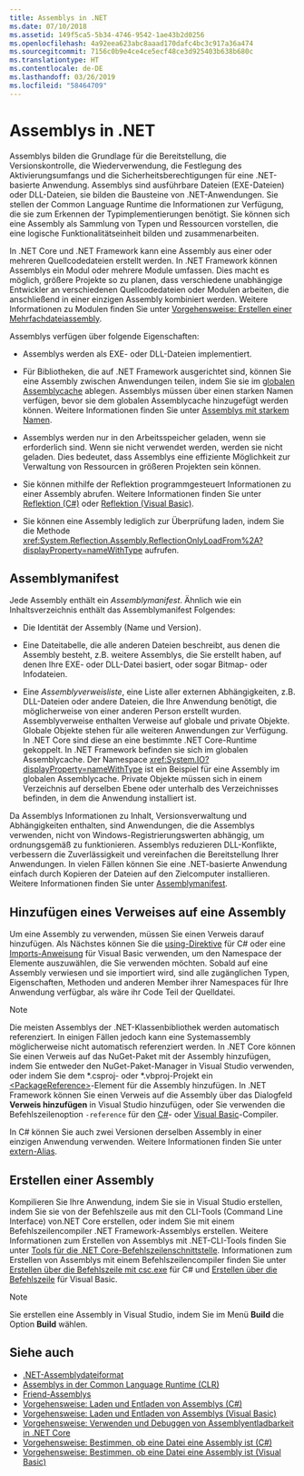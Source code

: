 ```yaml
---
title: Assemblys in .NET
ms.date: 07/10/2018
ms.assetid: 149f5ca5-5b34-4746-9542-1ae43b2d0256
ms.openlocfilehash: 4a92eea623abc8aaad170dafc4bc3c917a36a474
ms.sourcegitcommit: 7156c0b9e4ce4ce5ecf48ce3d925403b638b680c
ms.translationtype: HT
ms.contentlocale: de-DE
ms.lasthandoff: 03/26/2019
ms.locfileid: "58464709"
---
```

# <a name="assemblies-in-net"></a>Assemblys in .NET

Assemblys bilden die Grundlage für die Bereitstellung, die Versionskontrolle, die Wiederverwendung, die Festlegung des Aktivierungsumfangs und die Sicherheitsberechtigungen für eine .NET-basierte Anwendung. Assemblys sind ausführbare Dateien (EXE-Dateien) oder DLL-Dateien, sie bilden die Bausteine von .NET-Anwendungen. Sie stellen der Common Language Runtime die Informationen zur Verfügung, die sie zum Erkennen der Typimplementierungen benötigt. Sie können sich eine Assembly als Sammlung von Typen und Ressourcen vorstellen, die eine logische Funktionalitätseinheit bilden und zusammenarbeiten.

In .NET Core und .NET Framework kann eine Assembly aus einer oder mehreren Quellcodedateien erstellt werden. In .NET Framework können Assemblys ein Modul oder mehrere Module umfassen. Dies macht es möglich, größere Projekte so zu planen, dass verschiedene unabhängige Entwickler an verschiedenen Quellcodedateien oder Modulen arbeiten, die anschließend in einer einzigen Assembly kombiniert werden. Weitere Informationen zu Modulen finden Sie unter [Vorgehensweise: Erstellen einer Mehrfachdateiassembly](../../framework/app-domains/how-to-build-a-multifile-assembly.md).

Assemblys verfügen über folgende Eigenschaften:

- Assemblys werden als EXE- oder DLL-Dateien implementiert.

- Für Bibliotheken, die auf .NET Framework ausgerichtet sind, können Sie eine Assembly zwischen Anwendungen teilen, indem Sie sie im [globalen Assemblycache](../../framework/app-domains/gac.md) ablegen. Assemblys müssen über einen starken Namen verfügen, bevor sie dem globalen Assemblycache hinzugefügt werden können. Weitere Informationen finden Sie unter [Assemblys mit starkem Namen](../../framework/app-domains/strong-named-assemblies.md).

- Assemblys werden nur in den Arbeitsspeicher geladen, wenn sie erforderlich sind. Wenn sie nicht verwendet werden, werden sie nicht geladen. Dies bedeutet, dass Assemblys eine effiziente Möglichkeit zur Verwaltung von Ressourcen in größeren Projekten sein können.

- Sie können mithilfe der Reflektion programmgesteuert Informationen zu einer Assembly abrufen. Weitere Informationen finden Sie unter [Reflektion (C#)](../../csharp/programming-guide/concepts/reflection.md) oder [Reflektion (Visual Basic)](../../visual-basic/programming-guide/concepts/reflection.md).

- Sie können eine Assembly lediglich zur Überprüfung laden, indem Sie die Methode <xref:System.Reflection.Assembly.ReflectionOnlyLoadFrom%2A?displayProperty=nameWithType> aufrufen.

## <a name="assembly-manifest"></a>Assemblymanifest

Jede Assembly enthält ein *Assemblymanifest*. Ähnlich wie ein Inhaltsverzeichnis enthält das Assemblymanifest Folgendes:

- Die Identität der Assembly (Name und Version).

- Eine Dateitabelle, die alle anderen Dateien beschreibt, aus denen die Assembly besteht, z.B. weitere Assemblys, die Sie erstellt haben, auf denen Ihre EXE- oder DLL-Datei basiert, oder sogar Bitmap- oder Infodateien.

- Eine *Assemblyverweisliste*, eine Liste aller externen Abhängigkeiten, z.B. DLL-Dateien oder andere Dateien, die Ihre Anwendung benötigt, die möglicherweise von einer anderen Person erstellt wurden. Assemblyverweise enthalten Verweise auf globale und private Objekte. Globale Objekte stehen für alle weiteren Anwendungen zur Verfügung. In .NET Core sind diese an eine bestimmte .NET Core-Runtime gekoppelt. In .NET Framework befinden sie sich im globalen Assemblycache. Der Namespace <xref:System.IO?displayProperty=nameWithType> ist ein Beispiel für eine Assembly im globalen Assemblycache. Private Objekte müssen sich in einem Verzeichnis auf derselben Ebene oder unterhalb des Verzeichnisses befinden, in dem die Anwendung installiert ist.

Da Assemblys Informationen zu Inhalt, Versionsverwaltung und Abhängigkeiten enthalten, sind Anwendungen, die die Assemblys verwenden, nicht von Windows-Registrierungswerten abhängig, um ordnungsgemäß zu funktionieren. Assemblys reduzieren DLL-Konflikte, verbessern die Zuverlässigkeit und vereinfachen die Bereitstellung Ihrer Anwendungen. In vielen Fällen können Sie eine .NET-basierte Anwendung einfach durch Kopieren der Dateien auf den Zielcomputer installieren. Weitere Informationen finden Sie unter [Assemblymanifest](../../framework/app-domains/assembly-manifest.md).

## <a name="adding-a-reference-to-an-assembly"></a>Hinzufügen eines Verweises auf eine Assembly

Um eine Assembly zu verwenden, müssen Sie einen Verweis darauf hinzufügen. Als Nächstes können Sie die [using-Direktive](../../csharp/language-reference/keywords/using-directive.md) für C# oder eine [Imports-Anweisung](../../visual-basic/language-reference/statements/imports-statement-net-namespace-and-type.md) für Visual Basic verwenden, um den Namespace der Elemente auszuwählen, die Sie verwenden möchten. Sobald auf eine Assembly verwiesen und sie importiert wird, sind alle zugänglichen Typen, Eigenschaften, Methoden und anderen Member ihrer Namespaces für Ihre Anwendung verfügbar, als wäre ihr Code Teil der Quelldatei.

> [!NOTE]
> Die meisten Assemblys der .NET-Klassenbibliothek werden automatisch referenziert. In einigen Fällen jedoch kann eine Systemassembly möglicherweise nicht automatisch referenziert werden. In .NET Core können Sie einen Verweis auf das NuGet-Paket mit der Assembly hinzufügen, indem Sie entweder den NuGet-Paket-Manager in Visual Studio verwenden, oder indem Sie dem *.csproj- oder *.vbproj-Projekt ein [\<PackageReference>](../../core/tools/dependencies.md#the-new-packagereference-element)-Element für die Assembly hinzufügen. In .NET Framework können Sie einen Verweis auf die Assembly über das Dialogfeld **Verweis hinzufügen** in Visual Studio hinzufügen, oder Sie verwenden die Befehlszeilenoption `-reference` für den [C#](../../csharp/language-reference/compiler-options/reference-compiler-option.md)- oder [Visual Basic](../../visual-basic/reference/command-line-compiler/reference.md)-Compiler.

In C# können Sie auch zwei Versionen derselben Assembly in einer einzigen Anwendung verwenden. Weitere Informationen finden Sie unter [extern-Alias](../../csharp/language-reference/keywords/extern-alias.md).

## <a name="creating-an-assembly"></a>Erstellen einer Assembly

Kompilieren Sie Ihre Anwendung, indem Sie sie in Visual Studio erstellen, indem Sie sie von der Befehlszeile aus mit den CLI-Tools (Command Line Interface) von.NET Core erstellen, oder indem Sie mit einem Befehlszeilencompiler .NET Framework-Assemblys erstellen. Weitere Informationen zum Erstellen von Assemblys mit .NET-CLI-Tools finden Sie unter [Tools für die .NET Core-Befehlszeilenschnittstelle](../../core/tools/index.md). Informationen zum Erstellen von Assemblys mit einem Befehlszeilencompiler finden Sie unter [Erstellen über die Befehlszeile mit csc.exe](../../csharp/language-reference/compiler-options/command-line-building-with-csc-exe.md) für C# und [Erstellen über die Befehlszeile](../../visual-basic/reference/command-line-compiler/building-from-the-command-line.md) für Visual Basic.

> [!NOTE]
> Sie erstellen eine Assembly in Visual Studio, indem Sie im Menü **Build** die Option **Build** wählen.

## <a name="see-also"></a>Siehe auch

- [.NET-Assemblydateiformat](file-format.md)
- [Assemblys in der Common Language Runtime (CLR)](../../framework/app-domains/assemblies-in-the-common-language-runtime.md)
- [Friend-Assemblys](friend-assemblies.md)
- [Vorgehensweise: Laden und Entladen von Assemblys (C#)](../../csharp/programming-guide/concepts/assemblies-gac/how-to-load-and-unload-assemblies.md)
- [Vorgehensweise: Laden und Entladen von Assemblys (Visual Basic)](../../visual-basic/programming-guide/concepts/assemblies-gac/how-to-load-and-unload-assemblies.md)
- [Vorgehensweise: Verwenden und Debuggen von Assemblyentladbarkeit in .NET Core](unloadability-howto.md)
- [Vorgehensweise: Bestimmen, ob eine Datei eine Assembly ist (C#)](../../csharp/programming-guide/concepts/assemblies-gac/how-to-determine-if-a-file-is-an-assembly.md)
- [Vorgehensweise: Bestimmen, ob eine Datei eine Assembly ist (Visual Basic)](../../visual-basic/programming-guide/concepts/assemblies-gac/how-to-determine-if-a-file-is-an-assembly.md)
